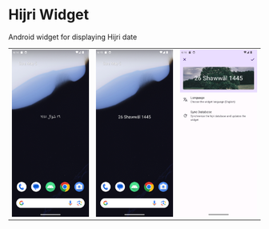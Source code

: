 # Hijri Widget

Android widget for displaying Hijri date

|                         |                         |                          |
| ----------------------- | ----------------------- | ------------------------ |
| ![](screenshots/ar.png) | ![](screenshots/en.png) | ![](screenshots/app.png) |
